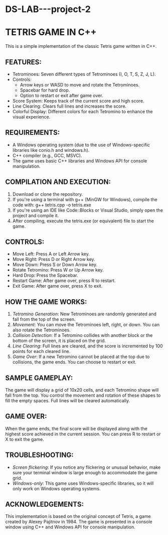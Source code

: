 # DS-LAB---project-2
TETRIS GAME IN C++
=================

This is a simple implementation of the classic Tetris game written in C++.

FEATURES:
--------
- Tetrominoes: Seven different types of Tetrominoes (I, O, T, S, Z, J, L).
- Controls:
  - Arrow keys or WASD to move and rotate the Tetrominoes.
  - Spacebar for hard drop.
  - Option to restart or exit after game over.
- Score System: Keeps track of the current score and high score.
- Line Clearing: Clears full lines and increases the score.
- Colorful Display: Different colors for each Tetromino to enhance the visual experience.

REQUIREMENTS:
-------------
- A Windows operating system (due to the use of Windows-specific libraries like conio.h and windows.h).
- C++ compiler (e.g., GCC, MSVC).
- The game uses basic C++ libraries and Windows API for console manipulation.

COMPILATION AND EXECUTION:
---------------------------
1. Download or clone the repository.
2. If you're using a terminal with g++ (MinGW for Windows), compile the code with:
   g++ tetris.cpp -o tetris.exe
3. If you're using an IDE like Code::Blocks or Visual Studio, simply open the project and compile it.
4. After compiling, execute the tetris.exe (or equivalent) file to start the game.

CONTROLS:
---------
- Move Left: Press A or Left Arrow key.
- Move Right: Press D or Right Arrow key.
- Move Down: Press S or Down Arrow key.
- Rotate Tetromino: Press W or Up Arrow key.
- Hard Drop: Press the Spacebar.
- Restart Game: After game over, press R to restart.
- Exit Game: After game over, press X to exit.

HOW THE GAME WORKS:
-------------------
1. *Tetromino Generation*: New Tetrominoes are randomly generated and fall from the top of the screen.
2. *Movement*: You can move the Tetrominoes left, right, or down. You can also rotate the Tetrominoes.
3. *Collision Detection*: If a Tetromino collides with another block or the bottom of the screen, it is placed on the grid.
4. *Line Clearing*: Full lines are cleared, and the score is incremented by 100 points for each cleared line.
5. *Game Over*: If a new Tetromino cannot be placed at the top due to collisions, the game ends. You can choose to restart or exit.

SAMPLE GAMEPLAY:
----------------
The game will display a grid of 10x20 cells, and each Tetromino shape will fall from the top. You control the movement and rotation of these shapes to fill the empty spaces. Full lines will be cleared automatically.

GAME OVER:
----------
When the game ends, the final score will be displayed along with the highest score achieved in the current session. You can press R to restart or X to exit the game.

TROUBLESHOOTING:
----------------
- *Screen flickering*: If you notice any flickering or unusual behavior, make sure your terminal window is large enough to accommodate the game grid.
- *Windows-only*: This game uses Windows-specific libraries, so it will only work on Windows operating systems.

ACKNOWLEDGEMENTS:
-----------------
This implementation is based on the original concept of Tetris, a game created by Alexey Pajitnov in 1984. The game is presented in a console window using C++ and Windows API for console manipulation.
